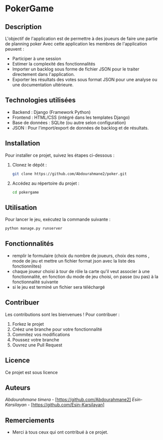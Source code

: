 # PokerGame

## Description
L'objectif de l'application est de permettre à des joueurs de faire une partie de planning poker
Avec cette application les membres de l'application peuvent :
 -  Participer à une session  
 -  Estimer  la complexité des fonctionnalités 
  - Importer un backlog sous forme de fichier JSON pour le traiter directement dans l'application.
 -  Exporter les résultats des votes sous format JSON pour une analyse ou une documentation ultérieure.


## Technologies utilisées 
 - Backend : Django (Framework Python)
 - Frontend : HTML/CSS (intégré dans les templates Django)
 - Base de données : SQLite (ou autre selon configuration)
 - JSON : Pour l'import/export de données de backlog et de résultats.


## Installation
Pour installer ce projet, suivez les étapes ci-dessous :

1. Clonez le dépôt :
    ```bash
    git clone https://github.com/Abdourahmane2/poker.git
    ```
2. Accédez au répertoire du projet :
    ```bash
    cd pokergame
    ```

## Utilisation
Pour lancer le jeu, exécutez la commande suivante :
```bash
python manage.py runserver
```

## Fonctionnalités
- remplir le formulaire (choix du nombre de joueurs, choix des noms , mode de jeu et mettre un fichier format json avec la liste des fonctionnlites)
- chaque joueur choisi à tour de rôle la carte qu'il veut associer à une fonctionnalité, en fonction du mode de jeu choisi, on passe (ou pas) à la fonctionnalité suivante 
- si le jeu est terminé un fichier sera téléchargé 

## Contribuer
Les contributions sont les bienvenues ! Pour contribuer :

1. Forkez le projet
2. Créez une branche pour votre fonctionnalité 
3. Commitez vos modifications 
4. Poussez votre branche 
5. Ouvrez une Pull Request

## Licence
Ce projet est sous licence 

## Auteurs
 *Abdourahmane timera* - [https://github.com/Abdourahmane2]
 *Esin-Karsilayan* - [https://github.com/Esin-Karsilayan]



## Remerciements
- Merci à tous ceux qui ont contribué à ce projet.
